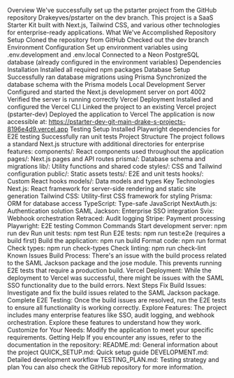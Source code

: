 Overview
We've successfully set up the pstarter project from the GitHub repository Drakeyves/pstarter on the dev branch. This project is a SaaS Starter Kit built with Next.js, Tailwind CSS, and various other technologies for enterprise-ready applications.
What We've Accomplished
Repository Setup
Cloned the repository from GitHub
Checked out the dev branch
Environment Configuration
Set up environment variables using .env.development and .env.local
Connected to a Neon PostgreSQL database (already configured in the environment variables)
Dependencies Installation
Installed all required npm packages
Database Setup
Successfully ran database migrations using Prisma
Synchronized the database schema with the Prisma models
Local Development Server
Configured and started the Next.js development server on port 4002
Verified the server is running correctly
Vercel Deployment
Installed and configured the Vercel CLI
Linked the project to an existing Vercel project (pstarter-dev)
Deployed the application to Vercel
The application is now accessible at: https://pstarter-dev-git-main-drake-s-projects-8196e4d9.vercel.app
Testing Setup
Installed Playwright dependencies for E2E testing
Successfully ran unit tests
Project Structure
The project follows a standard Next.js structure with additional directories for enterprise features:
components/: React components used throughout the application
pages/: Next.js pages and API routes
prisma/: Database schema and migrations
lib/: Utility functions and shared code
styles/: CSS and Tailwind configuration
public/: Static assets
tests/: E2E and unit tests
hooks/: Custom React hooks
models/: Data models and types
Key Technologies
Next.js: React framework for server-side rendering and static site generation
Tailwind CSS: Utility-first CSS framework for styling
Prisma: ORM for database access
TypeScript: Type-safe JavaScript
NextAuth.js: Authentication solution
SAML Jackson: Enterprise SSO integration
Svix: Webhook orchestration
Retraced: Audit logging
Stripe: Payment processing
Playwright: E2E testing
Common Commands
Start development server: npm run dev
Run unit tests: npm test
Run E2E tests: npm run test:e2e (requires a build first)
Build the application: npm run build
Format code: npm run format
Check types: npm run check-types
Check linting: npm run check-lint
Known Issues
Build Process: There's an issue with the build process related to the SAML Jackson package and the jose module. This prevents running E2E tests that require a production build.
Vercel Deployment: While the deployment to Vercel was successful, there might be issues with the SAML SSO functionality due to the build errors.
Next Steps
Fix Build Issues: Investigate and fix the build issues related to the SAML Jackson package.
Complete E2E Testing: Once the build issues are resolved, run the E2E tests to ensure all functionality is working correctly.
Explore Features: The project includes many enterprise features like SSO, audit logging, and webhook orchestration. Explore these features to understand how they work.
Customize for Your Needs: Modify the application to meet your specific requirements.
Getting Help
If you encounter any issues, refer to the documentation in the repository:
README.md: General information about the project
QUICK_SETUP.md: Quick setup guide
DEVELOPMENT.md: Detailed development workflow
TESTING_PLAN.md: Testing strategy and plan
You can also check the GitHub repository for more information.